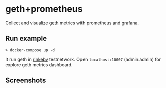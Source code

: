 # geth+prometheus

Collect and visualize [geth](https://github.com/ethereum/go-ethereum) metrics with prometheus and grafana.

## Run example

```
> docker-compose up -d
```

It run geth in [rinkeby](https://rinkeby.etherscan.io/) testnetwork.
Open `localhost:10007` (admin:admin) for explore geth metrics dashboard.

## Screenshots

